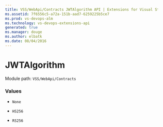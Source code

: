 ```yaml
---
title: VSS/WebApi/Contracts JWTAlgorithm API | Extensions for Visual Studio Team Services
ms.assetid: 7f6556c5-a72a-151b-aad7-6259225b5ce7
ms.prod: vs-devops-alm
ms.technology: vs-devops-extensions-api
generated: true
ms.manager: douge
ms.author: elbatk
ms.date: 08/04/2016
---
```


# JWTAlgorithm

Module path: `VSS/WebApi/Contracts`

### Values

* `None` 

* `HS256` 

* `RS256` 

